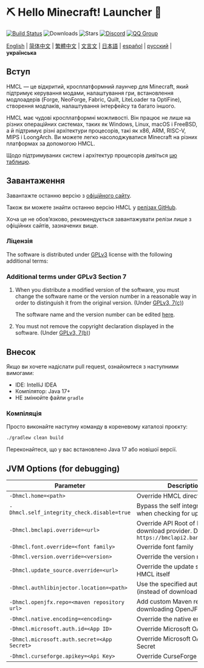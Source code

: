 # ⛏ Hello Minecraft! Launcher 💎

[![Build Status](https://ci.huangyuhui.net/job/HMCL/badge/icon?.svg)](https://ci.huangyuhui.net/job/HMCL)
![Downloads](https://img.shields.io/github/downloads/HMCL-dev/HMCL/total?style=flat)
![Stars](https://img.shields.io/github/stars/HMCL-dev/HMCL?style=flat)
[![Discord](https://img.shields.io/discord/995291757799538688.svg?label=&logo=discord&logoColor=ffffff&color=7389D8&labelColor=6A7EC2)](https://discord.gg/jVvC7HfM6U)
[![QQ Group](https://img.shields.io/badge/QQ-HMCL-bright?label=&logo=qq&logoColor=ffffff&color=1EBAFC&labelColor=1DB0EF&logoSize=auto)](https://docs.hmcl.net/groups.html)

[English](README.md) | [简体中文](README_zh.md) | [繁體中文](README_zh_Hant.md) | [文言文](README_lzh.md) | [日本語](README_ja.md) |
[español](README_es.md) | [русский](README_ru.md) | **українська**

## Вступ

HMCL — це відкритий, кросплатформний лаунчер для Minecraft, який підтримує керування модами, налаштування гри, встановлення модлоадерів (Forge, NeoForge, Fabric, Quilt, LiteLoader та OptiFine), створення модпаків, налаштування інтерфейсу та багато іншого.

HMCL має чудові кросплатформні можливості. Він працює не лише на різних операційних системах, таких як Windows, Linux, macOS і FreeBSD, а й підтримує різні архітектури процесорів, такі як x86, ARM, RISC-V, MIPS і LoongArch. Ви можете легко насолоджуватися Minecraft на різних платформах за допомогою HMCL.

Щодо підтримуваних систем і архітектур процесорів дивіться [цю таблицю](docs/PLATFORM.md).

## Завантаження

Завантажте останню версію з [офіційного сайту](https://hmcl.huangyuhui.net/download).

Також ви можете знайти останню версію HMCL у [релізах GitHub](https://github.com/HMCL-dev/HMCL/releases).

Хоча це не обовʼязково, рекомендується завантажувати релізи лише з офіційних сайтів, зазначених вище.

### Ліцензія

The software is distributed under [GPLv3](https://www.gnu.org/licenses/gpl-3.0.html) license with the following additional terms:

### Additional terms under GPLv3 Section 7

1. When you distribute a modified version of the software, you must change the software name or the version number in a reasonable way in order to distinguish it from the original version. (Under [GPLv3, 7(c)](https://github.com/HMCL-dev/HMCL/blob/11820e31a85d8989e41d97476712b07e7094b190/LICENSE#L372-L374))

   The software name and the version number can be edited [here](https://github.com/HMCL-dev/HMCL/blob/javafx/HMCL/src/main/java/org/jackhuang/hmcl/Metadata.java#L33-L35).

2. You must not remove the copyright declaration displayed in the software. (Under [GPLv3, 7(b)](https://github.com/HMCL-dev/HMCL/blob/11820e31a85d8989e41d97476712b07e7094b190/LICENSE#L368-L370))

## Внесок

Якщо ви хочете надіслати pull request, ознайомтеся з наступними вимогами:

* IDE: IntelliJ IDEA
* Компілятор: Java 17+
* НЕ змінюйте файли `gradle`

### Компіляція

Просто виконайте наступну команду в кореневому каталозі проєкту:

```bash
./gradlew clean build
```

Переконайтеся, що у вас встановлено Java 17 або новішої версії.

## JVM Options (for debugging)

| Parameter                                    | Description                                                                                   |
|----------------------------------------------|-----------------------------------------------------------------------------------------------|
| `-Dhmcl.home=<path>`                         | Override HMCL directory                                                                       |
| `-Dhmcl.self_integrity_check.disable=true`   | Bypass the self integrity check when checking for updates                                     |
| `-Dhmcl.bmclapi.override=<url>`              | Override API Root of BMCLAPI download provider. Defaults to `https://bmclapi2.bangbang93.com` |
| `-Dhmcl.font.override=<font family>`         | Override font family                                                                          |
| `-Dhmcl.version.override=<version>`          | Override the version number                                                                   |
| `-Dhmcl.update_source.override=<url>`        | Override the update source for HMCL itself                                                    |
| `-Dhmcl.authlibinjector.location=<path>`     | Use the specified authlib-injector (instead of downloading one)                               |
| `-Dhmcl.openjfx.repo=<maven repository url>` | Add custom Maven repository for downloading OpenJFX                                           |
| `-Dhmcl.native.encoding=<encoding>`          | Override the native encoding                                                                  |
| `-Dhmcl.microsoft.auth.id=<App ID>`          | Override Microsoft OAuth App ID                                                               |
| `-Dhmcl.microsoft.auth.secret=<App Secret>`  | Override Microsoft OAuth App Secret                                                           |
| `-Dhmcl.curseforge.apikey=<Api Key>`         | Override CurseForge API Key                                                                   |
